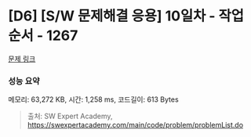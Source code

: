 # [D6] [S/W 문제해결 응용] 10일차 - 작업순서 - 1267 

[문제 링크](https://swexpertacademy.com/main/code/problem/problemDetail.do?contestProbId=AV18TrIqIwUCFAZN) 

### 성능 요약

메모리: 63,272 KB, 시간: 1,258 ms, 코드길이: 613 Bytes



> 출처: SW Expert Academy, https://swexpertacademy.com/main/code/problem/problemList.do